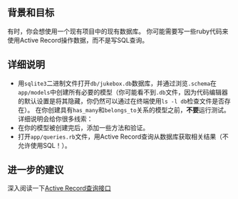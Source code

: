 ## 背景和目标

有时，你会想使用一个现有项目中的现有数据库。
你可能需要写一些ruby代码来使用Active Record操作数据，而不是写SQL查询。

## 详细说明

- 用`sqlite3`二进制文件打开`db/jukebox.db`数据库，并通过浏览`.schema`在`app/models`中创建所有必要的模型（你可能看不到`.db`文件，因为代码编辑器的默认设置是将其隐藏，你仍然可以通过在终端使用`ls -l db`检查文件是否存在）。
在你创建具有`has_many`和`belongs_to`关系的模型之前，**不要**运行测试。
详细说明会给你很多线索：
- 在你的模型被创建完后，添加一些方法和验证。
- 打开`app/queries.rb`文件，用Active Record查询从数据库获取相关结果（不允许使用SQL！）。

## 进一步的建议

深入阅读一下[Active Record查询接口](http://guides.rubyonrails.org/active_record_querying.html)
